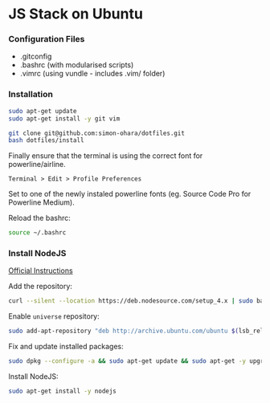 # JS Stack on Ubuntu

### Configuration Files

* .gitconfig
* .bashrc (with modularised scripts)
* .vimrc (using vundle - includes .vim/ folder)


### Installation

```bash
sudo apt-get update
sudo apt-get install -y git vim
```

```bash
git clone git@github.com:simon-ohara/dotfiles.git
bash dotfiles/install
```

Finally ensure that the terminal is using the correct font for powerline/airline. 

`Terminal > Edit > Profile Preferences`

Set to one of the newly instaled powerline fonts (eg. Source Code Pro for Powerline Medium).

Reload the bashrc:

```bash
source ~/.bashrc
```


### Install NodeJS

[Official Instructions](https://nodejs.org/en/download/package-manager/#debian-and-ubuntu-based-linux-distributions)

Add the repository:

```bash
curl --silent --location https://deb.nodesource.com/setup_4.x | sudo bash -
```

Enable `universe` repository:

```bash
sudo add-apt-repository "deb http://archive.ubuntu.com/ubuntu $(lsb_release -sc) universe"
```

Fix and update installed packages:

```bash
sudo dpkg --configure -a && sudo apt-get update && sudo apt-get -y upgrade
```

Install NodeJS:

```bash
sudo apt-get install -y nodejs
```



